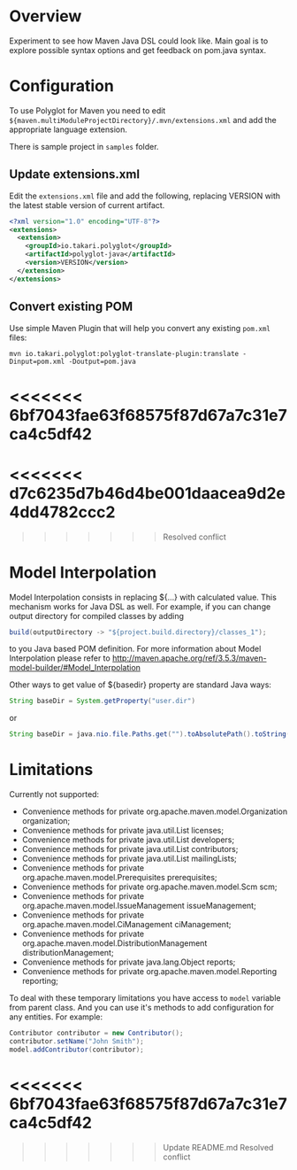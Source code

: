 # Overview
Experiment to see how Maven Java DSL could look like.
Main goal is to explore possible syntax options and get feedback on pom.java syntax.

# Configuration

To use Polyglot for Maven you need to edit 
`${maven.multiModuleProjectDirectory}/.mvn/extensions.xml` 
and add the appropriate language extension.

There is sample project in `samples` folder.

## Update extensions.xml

Edit the `extensions.xml` file and add the following, replacing VERSION with
the latest stable version of current artifact.

```xml
<?xml version="1.0" encoding="UTF-8"?>
<extensions>
  <extension>
    <groupId>io.takari.polyglot</groupId>
    <artifactId>polyglot-java</artifactId>
    <version>VERSION</version>
  </extension>
</extensions>
```

## Convert existing POM

Use simple Maven Plugin that will help you convert any existing 
`pom.xml` files:

```
mvn io.takari.polyglot:polyglot-translate-plugin:translate -Dinput=pom.xml -Doutput=pom.java
```
<<<<<<< 6bf7043fae63f68575f87d67a7c31e7ca4c5df42
=======
<<<<<<< d7c6235d7b46d4be001daacea9d2e4dd4782ccc2
=======
>>>>>>> Resolved conflict
# Model Interpolation

Model Interpolation consists in replacing ${...} with calculated value. This mechanism works for Java DSL as well. For example, if you can change output directory for compiled classes by adding
```java
build(outputDirectory -> "${project.build.directory}/classes_1");
```
to you Java based POM definition.
For more information about Model Interpolation please refer to http://maven.apache.org/ref/3.5.3/maven-model-builder/#Model_Interpolation

Other ways to get value of ${basedir} property are standard Java ways:
```java
String baseDir = System.getProperty("user.dir")
```
or
```java
String baseDir = java.nio.file.Paths.get("").toAbsolutePath().toString();
```

# Limitations
Currently not supported:
* 	Convenience methods for private org.apache.maven.model.Organization organization;
*	Convenience methods for private java.util.List licenses;
*	Convenience methods for private java.util.List developers;
*	Convenience methods for private java.util.List contributors;
*	Convenience methods for private java.util.List mailingLists;
*	Convenience methods for private org.apache.maven.model.Prerequisites prerequisites;
*	Convenience methods for private org.apache.maven.model.Scm scm;
*	Convenience methods for private org.apache.maven.model.IssueManagement issueManagement;
*	Convenience methods for private org.apache.maven.model.CiManagement ciManagement;
*	Convenience methods for private org.apache.maven.model.DistributionManagement distributionManagement;
*	Convenience methods for private java.lang.Object reports;
*	Convenience methods for private org.apache.maven.model.Reporting reporting;

To deal with these temporary limitations you have access to `model` variable from parent class. And you can use it's methods to add configuration for any entities. For example: 

```java
Contributor contributor = new Contributor();
contributor.setName("John Smith");
model.addContributor(contributor);
```
<<<<<<< 6bf7043fae63f68575f87d67a7c31e7ca4c5df42
=======
>>>>>>> Update README.md
>>>>>>> Resolved conflict

